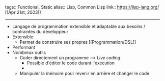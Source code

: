 tags:: Functional, Static
alias:: Lisp, Common Lisp
link:: https://lisp-lang.org/
[[Apr 21st, 2023]]
***

- Langage de programmation extensible et adaptable aux besoins / contraintes du développeur
- Extensible
	- Permet de construire ses propres [[Programmation/DSL]]
- Performant
- Nombreux outils
	- Coder directement un programme --> *Live coding*
		- Possible d'éditer le code durant l'exécution
		-
	- Manipuler la mémoire pour revenir en arrière et changer le code